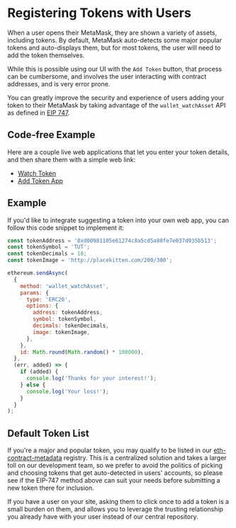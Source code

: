 # Registering Tokens with Users

When a user opens their MetaMask, they are shown a variety of assets, including tokens. By default, MetaMask auto-detects some major popular tokens and auto-displays them, but for most tokens, the user will need to add the token themselves.

While this is possible using our UI with the `Add Token` button, that process can be cumbersome, and involves the user interacting with contract addresses, and is very error prone.

You can greatly improve the security and experience of users adding your token to their MetaMask by taking advantage of the `wallet_watchAsset` API as defined in [EIP 747](https://github.com/ethereum/EIPs/blob/master/EIPS/eip-747.md).

## Code-free Example

Here are a couple live web applications that let you enter your token details, and then share them with a simple web link:

- [Watch Token](https://vittominacori.github.io/watch-token/create.html)
- [Add Token App](https://metamask.github.io/Add-Token/#edit)

## Example

If you'd like to integrate suggesting a token into your own web app, you can follow this code snippet to implement it:

```javascript
const tokenAddress = '0xd00981105e61274c8a5cd5a88fe7e037d935b513';
const tokenSymbol = 'TUT';
const tokenDecimals = 18;
const tokenImage = 'http://placekitten.com/200/300';

ethereum.sendAsync(
  {
    method: 'wallet_watchAsset',
    params: {
      type: 'ERC20',
      options: {
        address: tokenAddress,
        symbol: tokenSymbol,
        decimals: tokenDecimals,
        image: tokenImage,
      },
    },
    id: Math.round(Math.random() * 100000),
  },
  (err, added) => {
    if (added) {
      console.log('Thanks for your interest!');
    } else {
      console.log('Your loss!');
    }
  }
);
```

## Default Token List

If you're a major and popular token, you may qualify to be listed in our [eth-contract-metadata](https://github.com/MetaMask/eth-contract-metadata) registry. This is a centralized solution and takes a larger toll on our development team, so we prefer to avoid the politics of picking and choosing tokens that get auto-detected in users' accounts, so please see if the EIP-747 method above can suit your needs before submitting a new token there for inclusion.

If you have a user on your site, asking them to click once to add a token is a small burden on them, and allows you to leverage the trusting relationship you already have with your user instead of our central repository.
